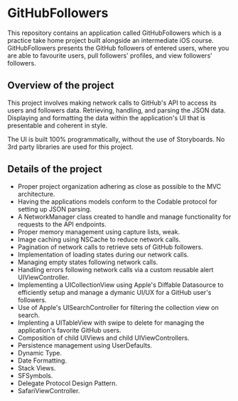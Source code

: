 # GitHubFollowers
This repository contains an application called GitHubFollowers which is a practice take home project built alongside an intermediate iOS course. GitHubFollowers presents the GitHub followers of entered users, where you are able to favourite users, pull followers' profiles, and view followers’ followers.

## Overview of the project
This project involves making network calls to GitHub's API to access its users and followers data. Retrieving, handling, and parsing the JSON data. Displaying and formatting the data within the application's UI that is presentable and coherent in style.

The UI is built 100% programmatically, without the use of Storyboards. No 3rd party libraries are used for this project.

## Details of the project
* Proper project organization adhering as close as possible to the MVC architecture.
* Having the applications models conform to the Codable protocol for setting up JSON parsing.
* A NetworkManager class created to handle and manage functionality for requests to the API endpoints.
* Proper memory management using capture lists, weak.
* Image caching using NSCache to reduce network calls.
* Pagination of network calls to retrieve sets of GitHub followers.
* Implementation of loading states during our network calls.
* Managing empty states following network calls.
* Handling errors following network calls via a custom reusable alert UIViewController.
* Implementing a UICollectionView using Apple's Diffable Datasource to efficiently setup and manage a dymanic UI/UX for a GitHub user's followers.
* Use of Apple's UISearchController for filtering the collection view on search.
* Implenting a UITableView with swipe to delete for managing the application's favorite GitHub users.
* Composition of child UIViews and child UIViewControllers.
* Persistence management using UserDefaults.
* Dynamic Type.
* Date Formatting.
* Stack Views.
* SFSymbols.
* Delegate Protocol Design Pattern.
* SafariViewController.
